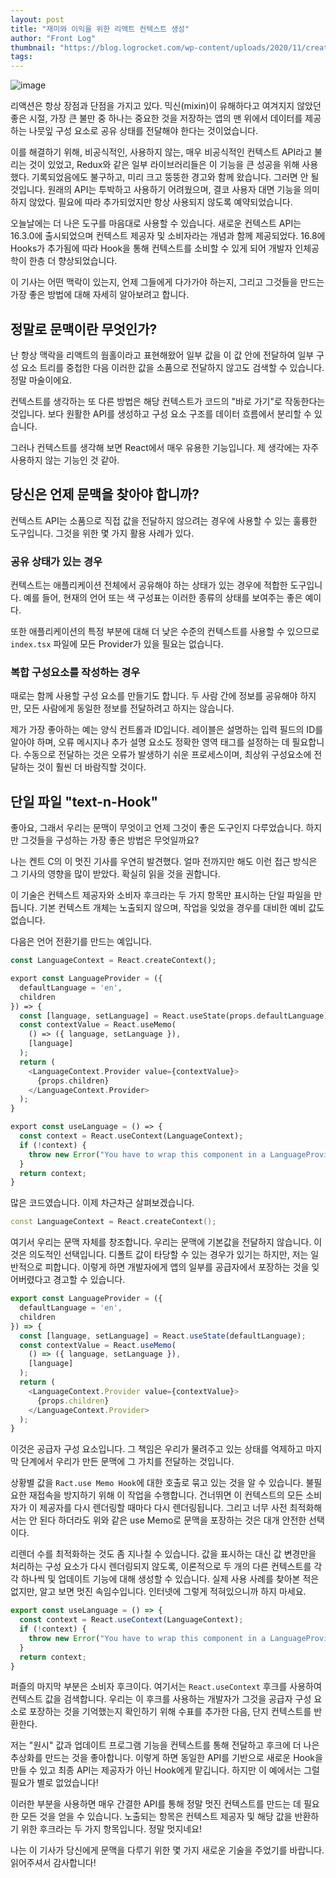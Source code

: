 ```yaml
---
layout: post
title: "재미와 이익을 위한 리액트 컨텍스트 생성"
author: "Front Log"
thumbnail: "https://blog.logrocket.com/wp-content/uploads/2020/11/creatingcontextsforfunandprofit.png"
tags: 
---
```



![image](https://i0.wp.com/blog.logrocket.com/wp-content/uploads/2020/11/creatingcontextsforfunandprofit.png?fit=730%2C487&ssl=1)

리액션은 항상 장점과 단점을 가지고 있다. 믹신(mixin)이 유해하다고 여겨지지 않았던 좋은 시절, 가장 큰 불만 중 하나는 중요한 것을 저장하는 앱의 맨 위에서 데이터를 제공하는 나뭇잎 구성 요소로 공유 상태를 전달해야 한다는 것이었습니다.

이를 해결하기 위해, 비공식적인, 사용하지 않는, 매우 비공식적인 컨텍스트 API라고 불리는 것이 있었고, Redux와 같은 일부 라이브러리들은 이 기능을 큰 성공을 위해 사용했다. 기록되었음에도 불구하고, 미리 크고 뚱뚱한 경고와 함께 왔습니다. 그러면 안 될 것입니다. 원래의 API는 투박하고 사용하기 어려웠으며, 결코 사용자 대면 기능을 의미하지 않았다. 필요에 따라 추가되었지만 항상 사용되지 않도록 예약되었습니다.

오늘날에는 더 나은 도구를 마음대로 사용할 수 있습니다. 새로운 컨텍스트 API는 16.3.0에 출시되었으며 컨텍스트 제공자 및 소비자라는 개념과 함께 제공되었다. 16.8에 Hooks가 추가됨에 따라 Hook을 통해 컨텍스트를 소비할 수 있게 되어 개발자 인체공학이 한층 더 향상되었습니다.

이 기사는 어떤 맥락이 있는지, 언제 그들에게 다가가야 하는지, 그리고 그것들을 만드는 가장 좋은 방법에 대해 자세히 알아보려고 합니다.

## 정말로 문맥이란 무엇인가?

난 항상 맥락을 리액트의 웜홀이라고 표현해왔어 일부 값을 이 값 안에 전달하여 일부 구성 요소 트리를 중첩한 다음 이러한 값을 소품으로 전달하지 않고도 검색할 수 있습니다. 정말 마술이에요.

컨텍스트를 생각하는 또 다른 방법은 해당 컨텍스트가 코드의 "바로 가기"로 작동한다는 것입니다. 보다 원활한 API를 생성하고 구성 요소 구조를 데이터 흐름에서 분리할 수 있습니다.

그러나 컨텍스트를 생각해 보면 React에서 매우 유용한 기능입니다. 제 생각에는 자주 사용하지 않는 기능인 것 같아.

## 당신은 언제 문맥을 찾아야 합니까?

컨텍스트 API는 소품으로 직접 값을 전달하지 않으려는 경우에 사용할 수 있는 훌륭한 도구입니다. 그것을 위한 몇 가지 활용 사례가 있다.

### 공유 상태가 있는 경우

컨텍스트는 애플리케이션 전체에서 공유해야 하는 상태가 있는 경우에 적합한 도구입니다. 예를 들어, 현재의 언어 또는 색 구성표는 이러한 종류의 상태를 보여주는 좋은 예이다.

또한 애플리케이션의 특정 부분에 대해 더 낮은 수준의 컨텍스트를 사용할 수 있으므로 `index.tsx` 파일에 모든 Provider가 있을 필요는 없습니다.

### 복합 구성요소를 작성하는 경우

때로는 함께 사용할 구성 요소를 만들기도 합니다. 두 사람 간에 정보를 공유해야 하지만, 모든 사람에게 동일한 정보를 전달하려고 하지는 않습니다.

제가 가장 좋아하는 예는 양식 컨트롤과 ID입니다. 레이블은 설명하는 입력 필드의 ID를 알아야 하며, 오류 메시지나 추가 설명 요소도 정확한 영역 태그를 설정하는 데 필요합니다. 수동으로 전달하는 것은 오류가 발생하기 쉬운 프로세스이며, 최상위 구성요소에 전달하는 것이 훨씬 더 바람직할 것이다.

## 단일 파일 "text-n-Hook"

좋아요, 그래서 우리는 문맥이 무엇이고 언제 그것이 좋은 도구인지 다루었습니다. 하지만 그것들을 구성하는 가장 좋은 방법은 무엇일까요?

나는 켄트 C의 이 멋진 기사를 우연히 발견했다. 얼마 전까지만 해도 이런 접근 방식은 그 기사의 영향을 많이 받았다. 확실히 읽을 것을 권합니다.

이 기술은 컨텍스트 제공자와 소비자 후크라는 두 가지 항목만 표시하는 단일 파일을 만듭니다. 기본 컨텍스트 개체는 노출되지 않으며, 작업을 잊었을 경우를 대비한 예비 값도 없습니다.

다음은 언어 전환기를 만드는 예입니다.

```php
const LanguageContext = React.createContext();

export const LanguageProvider = ({ 
  defaultLanguage = 'en', 
  children 
}) => {
  const [language, setLanguage] = React.useState(props.defaultLanguage);
  const contextValue = React.useMemo(
    () => ({ language, setLanguage }), 
    [language]
  );
  return (
    <LanguageContext.Provider value={contextValue}>
      {props.children}
    </LanguageContext.Provider>
  );
}

export const useLanguage = () => {
  const context = React.useContext(LanguageContext);
  if (!context) {
    throw new Error("You have to wrap this component in a LanguageProvider");
  }
  return context;
}
```

많은 코드였습니다. 이제 차근차근 살펴보겠습니다.

```cpp
const LanguageContext = React.createContext();
```

여기서 우리는 문맥 자체를 창조합니다. 우리는 문맥에 기본값을 전달하지 않습니다. 이것은 의도적인 선택입니다. 디폴트 값이 타당할 수 있는 경우가 있기는 하지만, 저는 일반적으로 피합니다. 이렇게 하면 개발자에게 앱의 일부를 공급자에서 포장하는 것을 잊어버렸다고 경고할 수 있습니다.

```js
export const LanguageProvider = ({ 
  defaultLanguage = 'en', 
  children 
}) => {
  const [language, setLanguage] = React.useState(defaultLanguage);
  const contextValue = React.useMemo(
    () => ({ language, setLanguage }), 
    [language]
  );
  return (
    <LanguageContext.Provider value={contextValue}>
      {props.children}
    </LanguageContext.Provider>
  );
}
```

이것은 공급자 구성 요소입니다. 그 책임은 우리가 물려주고 있는 상태를 억제하고 마지막 단계에서 우리가 만든 문맥에 그 가치를 전달하는 것입니다.

상황별 값을 `Ract.use Memo Hook`에 대한 호출로 묶고 있는 것을 알 수 있습니다. 불필요한 재접속을 방지하기 위해 이 작업을 수행합니다. 건너뛰면 이 컨텍스트의 모든 소비자가 이 제공자를 다시 렌더링할 때마다 다시 렌더링됩니다. 그리고 너무 사전 최적화해서는 안 된다 하더라도 위와 같은 use Memo로 문맥을 포장하는 것은 대개 안전한 선택이다.

리렌더 수를 최적화하는 것도 좀 지나칠 수 있습니다. 값을 표시하는 대신 값 변경만을 처리하는 구성 요소가 다시 렌더링되지 않도록, 이론적으로 두 개의 다른 컨텍스트를 각각 하나씩 및 업데이트 기능에 대해 생성할 수 있습니다. 실제 사용 사례를 찾아본 적은 없지만, 알고 보면 멋진 속임수입니다. 인터넷에 그렇게 적혀있으니까 하지 마세요.

```js
export const useLanguage = () => {
  const context = React.useContext(LanguageContext);
  if (!context) {
    throw new Error("You have to wrap this component in a LanguageProvider");
  }
  return context;
}
```

퍼즐의 마지막 부분은 소비자 후크이다. 여기서는 `React.useContext` 후크를 사용하여 컨텍스트 값을 검색합니다. 우리는 이 후크를 사용하는 개발자가 그것을 공급자 구성 요소로 포장하는 것을 기억했는지 확인하기 위해 수표를 추가한 다음, 단지 컨텍스트를 반환한다.

저는 "원시" 값과 업데이트 프로그램 기능을 컨텍스트를 통해 전달하고 후크에 더 나은 추상화를 만드는 것을 좋아합니다. 이렇게 하면 동일한 API를 기반으로 새로운 Hook을 만들 수 있고 최종 API는 제공자가 아닌 Hook에게 맡깁니다. 하지만 이 예에서는 그럴 필요가 별로 없었습니다!

이러한 부분을 사용하면 매우 간결한 API를 통해 정말 멋진 컨텍스트를 만드는 데 필요한 모든 것을 얻을 수 있습니다. 노출되는 항목은 컨텍스트 제공자 및 해당 값을 반환하기 위한 후크라는 두 가지 항목입니다. 정말 멋지네요!

나는 이 기사가 당신에게 문맥을 다루기 위한 몇 가지 새로운 기술을 주었기를 바랍니다. 읽어주셔서 감사합니다!